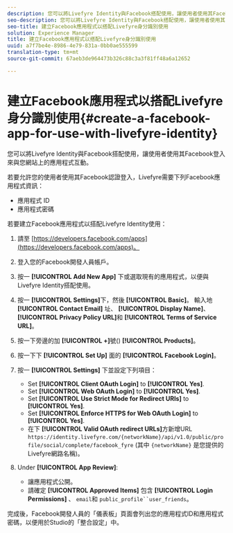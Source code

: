 ```yaml
---
description: 您可以將Livefyre Identity與Facebook搭配使用，讓使用者使用其Facebook登入來與您網站上的應用程式互動。
seo-description: 您可以將Livefyre Identity與Facebook搭配使用，讓使用者使用其Facebook登入來與您網站上的應用程式互動。
seo-title: 建立Facebook應用程式以搭配Livefyre身分識別使用
solution: Experience Manager
title: 建立Facebook應用程式以搭配Livefyre身分識別使用
uuid: a7f7be4e-8986-4e79-831a-0bb0ae555599
translation-type: tm+mt
source-git-commit: 67aeb3de964473b326c88c3a3f81ff48a6a12652

---
```



# 建立Facebook應用程式以搭配Livefyre身分識別使用{#create-a-facebook-app-for-use-with-livefyre-identity}

您可以將Livefyre Identity與Facebook搭配使用，讓使用者使用其Facebook登入來與您網站上的應用程式互動。

若要允許您的使用者使用其Facebook認證登入，Livefyre需要下列Facebook應用程式資訊：

* 應用程式 ID
* 應用程式密碼

若要建立Facebook應用程式以搭配Livefyre Identity使用：

1. 請至 [https://developers.facebook.com/apps](https://developers.facebook.com/apps)。
1. 登入您的Facebook開發人員帳戶。
1. 按一 **[!UICONTROL Add New App]** 下或選取現有的應用程式，以便與Livefyre Identity搭配使用。
1. 按一 **[!UICONTROL Settings]**&#x200B;下，然後 **[!UICONTROL Basic]**。 輸入地 **[!UICONTROL Contact Email]** 址、 **[!UICONTROL Display Name]**、 **[!UICONTROL Privacy Policy URL]**&#x200B;和 **[!UICONTROL Terms of Service URL]**。
1. 按一下旁邊的加 **[!UICONTROL +]**&#x200B;號() **[!UICONTROL Products]**。
1. 按一下下 **[!UICONTROL Set Up]** 面的 **[!UICONTROL Facebook Login]**。
1. 按一 **[!UICONTROL Settings]** 下並設定下列項目：

   * Set **[!UICONTROL Client OAuth Login]** to **[!UICONTROL Yes]**.
   * Set **[!UICONTROL Web OAuth Login]** to **[!UICONTROL Yes]**.
   * Set **[!UICONTROL Use Strict Mode for Redirect URIs]** to **[!UICONTROL Yes]**.
   * Set **[!UICONTROL Enforce HTTPS for Web OAuth Login]** to **[!UICONTROL Yes]**.
   * 在下 **[!UICONTROL Valid OAuth redirect URLs]**&#x200B;方新增URL `https://identity.livefyre.com/{networkName}/api/v1.0/public/profile/social/complete/facebook_fyre` (其中 `{networkName}` 是您提供的Livefyre網路名稱)。

1. Under **[!UICONTROL App Review]**:

   * 讓應用程式公開。
   * 請確定 **[!UICONTROL Approved Items]** 包含 **[!UICONTROL Login Permissions]** 、 `email`和 `public_profile``user_friends`。

完成後，Facebook開發人員的「儀表板」頁面會列出您的應用程式ID和應用程式密碼，以便用於Studio的「整合設定」中。
